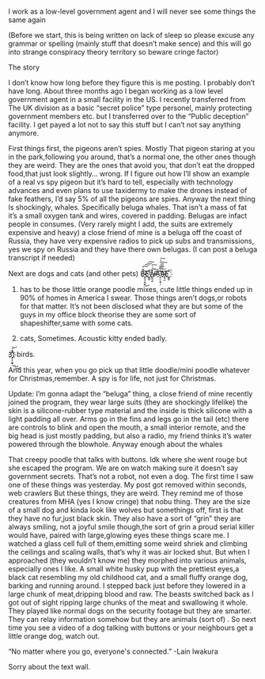 I work as a low-level government agent and I will never see some things the same again

(Before we start, this is being written on lack of sleep so please excuse any grammar or spelling (mainly stuff that doesn’t make sence) and this will go into strange conspiracy theory territory so beware cringe factor)




The story

I don’t know how long before they figure this is me posting. I probably don’t have long.
 About three months ago I began working as a low level government agent in a small facility in the US. I recently transferred from The UK division as a basic “secret police” type personel, mainly protecting government members etc. but I transferred over to the “Public deception” facility. I get payed a lot not to say this stuff but I can’t not say anything anymore. 
 
First things first, the pigeons aren’t spies. Mostly
That pigeon staring at you in the park,following you around, that’s a normal one, the other ones though they are weird. They are the ones that avoid you, that don’t eat the dropped food,that just look slightly… wrong. If I figure out how I’ll show an example of a real vs spy pigeon but it’s hard to tell, especially with technology advances and even plans to use taxidermy to make the drones instead of fake feathers, I’d say 5% of all the pigeons are spies. Anyway the next thing Is shockingly, whales. Specifically beluga whales. That isn’t a mass of fat it’s a small oxygen tank and wires, covered in padding. Belugas are infact people in consumes. (Very rarely might I add, the suits are extremely expensive and heavy) a close friend of mine is a beluga off the coast of Russia, they have very expensive radios to pick up subs and transmissions, yes we spy on Russia and they have there own belugas. (I can post a beluga transcript if needed)

Next are dogs and cats (and other pets) 
B̵̴҉̞̠̘̩͍̱́͊͗͜͠͠͠͠E҉̰̰͎̆͞W̵̶̸̻̼͉̱̄͗ͭ͟͢͢͠A҉҉̦̣̤͔̟̩̋̿̏ͦ̈́̍͟͠R̴҉̷̨̖̮̉͑ͯ̑̋͟͠E҉̰̰͎̆͞
1) has to be those little orange poodle mixes, cute little things ended up in 90% of homes in America I swear. Those things aren’t dogs,or robots for that matter. It’s not been disclosed what they are but some of the guys in my office block theorise they are some sort of shapeshifter,same with some cats.

2) cats, Sometimes. Acoustic kitty ended badly.

3҉̨͕͕̰̟̔̂́͟͢͜͝) birds.


And this year, when you go pick up that little doodle/mini poodle whatever for Christmas,remember. A spy is for life, not just for Christmas.

Update: I’m gonna adapt the “beluga” thing, a close friend of mine recently joined the program, they wear large suits (they are shockingly lifelike) the skin is a silicone-rubber type material and the inside is thick silicone with a light padding all over. Arms go in the fins and legs go in the tail (etc) there are controls to blink and open the mouth, a small interior remote, and the big head is just mostly padding, but also a radio, my friend thinks it’s water powered through the blowhole. Anyway enough about the whales

That creepy poodle that talks with buttons. Idk where she went rouge but she escaped the program. We are on watch making sure it doesn’t say government secrets.  That’s not a robot, not even a dog. The first time I saw one of these things was yesterday. My post got removed within seconds, web crawlers 
But these things, they are weird. They remind me of those creatures from MHA (yes I know cringe) that nobu thing. They are the size of a small dog and kinda look like wolves but somethings off, first is that they have no fur,just black skin. They also have a sort of “grin” they are always smiling, not a joyful smile though,the sort of grin a proud serial killer would have, paired with large,glowing eyes these things scare me. I watched a glass cell full of them,emitting some weird shriek and climbing the ceilings and scaling walls, that’s why it was air locked shut. But when I approached (they wouldn’t know me) they morphed into various animals, especially ones I like. A small white husky pup with the prettiest eyes,a black cat resembling my old childhood cat, and a small fluffy orange dog, barking and running around. I stepped back just before they lowered in a large chunk of meat,dripping blood and raw. The beasts switched back as I got out of sight ripping large chunks of the meat and swallowing it whole. They played like normal dogs on the security footage but they are smarter. They can relay information somehow but they are animals (sort of) . So next time you see a video of a dog talking with buttons or your neighbours get a little orange dog, watch out.


“No matter where you go, everyone's connected.” 
-Lain Iwakura

Sorry about the text wall.